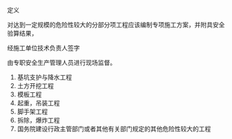 定义

对达到一定规模的危险性较大的分部分项工程应该编制专项施工方案，并附具安全验算结果，

经施工单位技术负责人签字

由专职安全生产管理人员进行现场监督。

1. 基坑支护与降水工程
2. 土方开挖工程
3. 模板工程
4. 起重，吊装工程
5. 脚手架工程
6. 拆除，爆炸工程
7. 国务院建设行政主管部门或者其他有关部门规定的其他危险性较大的工程